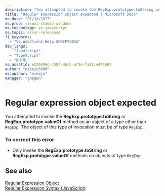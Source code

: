 ```yaml
---
description: "You attempted to invoke the RegExp.prototype.toString or RegExp.prototype.valueOf method on an object of a type other than RegExp."
title: "Regular expression object expected | Microsoft Docs"
ms.date: "01/18/2017"
ms.prod: visual-studio-windows
ms.technology: vs-javascript
ms.topic: error-reference
f1_keywords: 
  - "VS.WebClient.Help.SCRIPT5016"
dev_langs: 
  - "JavaScript"
  - "TypeScript"
  - "DHTML"
ms.assetid: e226096c-c58f-4bcb-a71e-fa32ce474b67
author: "mikejo5000"
ms.author: "mikejo"
manager: "ghogen"
---
```

# Regular expression object expected
You attempted to invoke the **RegExp.prototype.toString** or **RegExp.prototype.valueOf** method on an object of a type other than `RegExp`. The object of this type of invocation must be of type `RegExp`.  
  
### To correct this error  
  
- Only invoke the **RegExp.prototype.toString** or **RegExp.prototype.valueOf** methods on objects of type `RegExp`.  
  
## See also  
 [Regular Expression Object](https://developer.mozilla.org/docs/Web/JavaScript/Reference/Global_Objects/RegExp)   
 [Regular Expression Syntax (JavaScript)](/previous-versions/1400241x(v=vs.100))
